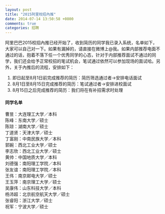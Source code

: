 ```yaml
---
layout: post
title: "2015阿里校招內推"
date: 2014-07-14 13:50:58 +0800
comments: true
categories: 招聘
---
```


阿里巴巴2015校招內推已经开始了，收到简历的同学我已录入系统，名单如下，大家可以自己对一下。如果有漏掉的，请直接在微博上@我。如果内部推荐电面不通过的话，抱着不落下任一个优秀同学的心态，针对于内部推荐面试不通过的同学，我们还会给予正常校招的笔试机会，笔试通过依然可以参加现场的面试哈。另外，关于內推后的流程，安排如下：

1. 即日起至8月1日前完成推荐的简历：简历筛选通过者->安排电话面试
2. 8月1日至8月15日完成推荐的简历：笔试通过者->安排进校面试
3. 8月15日之后完成推荐的简历：我们将在有补招需求时处理

#### 同学名单
曹昱：大连理工大学／本科<br/>
陈峰：东南大学／硕士<br/>
陈琼：湖南大学／硕士<br/>
丁道贤：天津大学／硕士<br/>
丁富刚：中南民族大学／本科<br/>
郭婉：西北工业大学／硕士<br/>
李志欣：西北工业大学／硕士<br/>
黄帅：中国地质大学／本科<br/>
刘德强：南阳理工学院／本科<br/>
张友谊：南阳理工学院／本科<br/>
王伟：南京邮电大学／硕士<br/>
王玉萍：南京理工大学／硕士<br/>
吴康伟：山东科技大学／本科<br/>
杨沛超：北京航空航天大学／硕士<br/>
张睿阳：浙江大学／硕士<br/>
祝军：宁波大学／硕士
